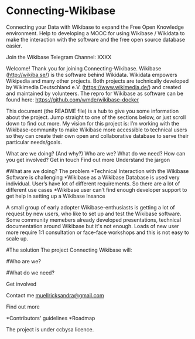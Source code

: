 # Connecting-Wikibase
Connecting your Data with Wikibase to expand the Free Open Knowledge environment. 
Help to developing a MOOC for using Wikibase / Wikidata to make the interaction with the software and the free open source database easier.

Join the Wikibase Telegram Channel: XXXX

Welcome!
Thank you for joining Connecting-Wikibase. Wikibase (http://wikiba.se/) is the software behind Wikidata. Wikidata empowers Wikipedia and many other projects.
Both projects are technically developed by Wikimedia Deutschland e.V. (https://www.wikimedia.de/) and created and maintained by volunteers. 
The repro for Wikibase as software can be found here: https://github.com/wmde/wikibase-docker

This document (the README file) is a hub to give you some information about the project. Jump straight to one of the sections below, or just scroll down to find out more.
My vision for this project is: I’m working with the Wikibase-community to make Wikibase more accessible to technical users so they can create their own open and collaborative database to serve their particular needs/goals.

What are we doing? (And why?)
Who are we?
What do we need?
How can you get involved?
Get in touch
Find out more
Understand the jargon


#What are we doing?
The problem
*Technical Interaction with the Wikibase Software is challenging
*Wikibase as a Wikibase Database is used very individual. User’s have lot of different requirements. So there are a lot of different use cases
*Wikibase user can’t find enough developer support to get help in setting up a Wikibase Insance

A small group of early adopter Wikibase-enthusiasts is getting a lot of request by new users, who like to set up and test the Wikibase software. Some community
memebers already developed presentations, technical documentation around Wikibase but it's not enough. Loads of new user more require 1:1 consultation or face-face workshops and this is not easy to scale up.

#The solution
The project Connecting Wikibase will:




#Who are we?

#What do we need?


Get involved

Contact me
muellricksandra@gmail.com

Find out more

*Contributors' guidelines
*Roadmap

The project is under ccbysa licence.
